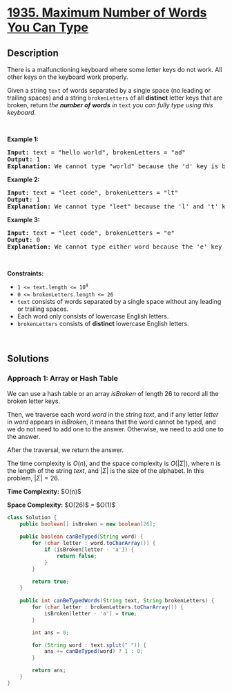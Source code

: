 <!-- problem:start -->

# [1935. Maximum Number of Words You Can Type](https://leetcode.com/problems/maximum-number-of-words-you-can-type)

## Description

<!-- description:start -->

<p>There is a malfunctioning keyboard where some letter keys do not work. All other keys on the keyboard work properly.</p>

<p>Given a string <code>text</code> of words separated by a single space (no leading or trailing spaces) and a string <code>brokenLetters</code> of all <strong>distinct</strong> letter keys that are broken, return <em>the <strong>number of words</strong> in</em> <code>text</code> <em>you can fully type using this keyboard</em>.</p>
<p>&nbsp;</p>

<p><strong class="example">Example 1:</strong></p>
<pre>
<strong>Input:</strong> text = &quot;hello world&quot;, brokenLetters = &quot;ad&quot;
<strong>Output:</strong> 1
<strong>Explanation:</strong> We cannot type &quot;world&quot; because the &#39;d&#39; key is broken.
</pre>

<p><strong class="example">Example 2:</strong></p>
<pre>
<strong>Input:</strong> text = &quot;leet code&quot;, brokenLetters = &quot;lt&quot;
<strong>Output:</strong> 1
<strong>Explanation:</strong> We cannot type &quot;leet&quot; because the &#39;l&#39; and &#39;t&#39; keys are broken.
</pre>

<p><strong class="example">Example 3:</strong></p>
<pre>
<strong>Input:</strong> text = &quot;leet code&quot;, brokenLetters = &quot;e&quot;
<strong>Output:</strong> 0
<strong>Explanation:</strong> We cannot type either word because the &#39;e&#39; key is broken.
</pre>
<p>&nbsp;</p>

<p><strong>Constraints:</strong></p>
<ul>
    <li><code>1 &lt;= text.length &lt;= 10<sup>4</sup></code></li>
    <li><code>0 &lt;= brokenLetters.length &lt;= 26</code></li>
    <li><code>text</code> consists of words separated by a single space without any leading or trailing spaces.</li>
    <li>Each word only consists of lowercase English letters.</li>
    <li><code>brokenLetters</code> consists of <strong>distinct</strong> lowercase English letters.</li>
</ul>
<p>&nbsp;</p>

<!-- description:end -->

## Solutions

<!-- solution:start -->

### **Approach 1: Array or Hash Table**

We can use a hash table or an array $isBroken$ of length $26$ to record all the broken letter keys.

Then, we traverse each word $word$ in the string $text$, and if any letter $letter$ in $word$ appears in $isBroken$, it means that the word cannot be typed, and we do not need to add one to the answer. Otherwise, we need to add one to the answer.

After the traversal, we return the answer.

The time complexity is $O(n)$, and the space complexity is $O(|\Sigma|)$, where $n$ is the length of the string $text$, and $|\Sigma|$ is the size of the alphabet. In this problem, $|\Sigma|=26$.

<p><strong>Time Complexity:</strong> $O(n)$</p>
<p><strong>Space Complexity:</strong> $O(26)$ = $O(1)$</p>

<!-- tabs:start -->

```java
class Solution {
    public boolean[] isBroken = new boolean[26];
    
    public boolean canBeTyped(String word) {
        for (char letter : word.toCharArray()) {
            if (isBroken[letter - 'a']) {
                return false;
            }
        }

        return true;
    }
    
    public int canBeTypedWords(String text, String brokenLetters) {
        for (char letter : brokenLetters.toCharArray()) {
            isBroken[letter - 'a'] = true;
        }

        int ans = 0;

        for (String word : text.split(" ")) {
            ans += canBeTyped(word) ? 1 : 0;
        }

        return ans;
    }
}
```

<!-- tabs:end -->

<!-- solution:end -->

<!-- problem:end -->